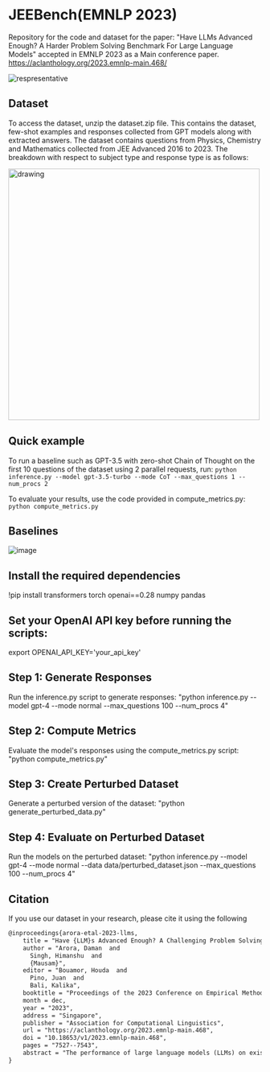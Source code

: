 # JEEBench(EMNLP 2023)
Repository for the code and dataset for the paper: "Have LLMs Advanced Enough? A Harder Problem Solving Benchmark For Large Language Models" accepted in EMNLP 2023 as a Main conference paper. https://aclanthology.org/2023.emnlp-main.468/

![respresentative](https://github.com/dair-iitd/jeebench/assets/45387992/d0d14064-bce9-4b58-ac3f-87fef18fcff3)

## Dataset 

To access the dataset, unzip the dataset.zip file. This contains the dataset, few-shot examples and responses collected from GPT models along with extracted answers. 
The dataset contains questions from Physics, Chemistry and Mathematics collected from JEE Advanced 2016 to 2023. The breakdown with respect to subject type and response type is as follows:

<img src="https://github.com/dair-iitd/jeebench/assets/45387992/592af8bc-6a5f-457e-a8d8-806046e0463a" alt="drawing" width="500"/>


## Quick example

To run a baseline such as GPT-3.5 with zero-shot Chain of Thought on the first 10 questions of the dataset using 2 parallel requests, run:
`python inference.py --model gpt-3.5-turbo --mode CoT --max_questions 1 --num_procs 2`

To evaluate your results, use the code provided in compute_metrics.py:
`python compute_metrics.py`

## Baselines
![image](https://github.com/dair-iitd/jeebench/assets/45387992/3d79ba50-d4a3-4ba5-9a84-32b74ae5a887)

## Install the required dependencies
!pip install transformers torch openai==0.28 numpy pandas

## Set your OpenAI API key before running the scripts:
export OPENAI_API_KEY='your_api_key'

## Step 1: Generate Responses
Run the inference.py script to generate responses:
"python inference.py --model gpt-4 --mode normal --max_questions 100 --num_procs 4"

## Step 2: Compute Metrics
Evaluate the model's responses using the compute_metrics.py script:
"python compute_metrics.py"

## Step 3: Create Perturbed Dataset
Generate a perturbed version of the dataset:
"python generate_perturbed_data.py"

## Step 4: Evaluate on Perturbed Dataset
Run the models on the perturbed dataset:
"python inference.py --model gpt-4 --mode normal --data data/perturbed_dataset.json --max_questions 100 --num_procs 4"

## Citation

If you use our dataset in your research, please cite it using the following
```latex
@inproceedings{arora-etal-2023-llms,
    title = "Have {LLM}s Advanced Enough? A Challenging Problem Solving Benchmark For Large Language Models",
    author = "Arora, Daman  and
      Singh, Himanshu  and
      {Mausam}",
    editor = "Bouamor, Houda  and
      Pino, Juan  and
      Bali, Kalika",
    booktitle = "Proceedings of the 2023 Conference on Empirical Methods in Natural Language Processing",
    month = dec,
    year = "2023",
    address = "Singapore",
    publisher = "Association for Computational Linguistics",
    url = "https://aclanthology.org/2023.emnlp-main.468",
    doi = "10.18653/v1/2023.emnlp-main.468",
    pages = "7527--7543",
    abstract = "The performance of large language models (LLMs) on existing reasoning benchmarks has significantly improved over the past years. In response, we present JEEBench, a considerably more challenging benchmark dataset for evaluating the problem solving abilities of LLMs. We curate 515 challenging pre-engineering mathematics, physics and chemistry problems from the highly competitive IIT JEE-Advanced exam. Long-horizon reasoning on top of deep in-domain knowledge is essential for solving problems in this benchmark. Our evaluation on various open-source and proprietary models reveals that the highest performance, even after using techniques like self-consistency, self-refinement and chain-of-thought prompting, is less than 40{\%}. The typical failure modes of GPT-4, the best model, are errors in algebraic manipulation, difficulty in grounding abstract concepts into mathematical equations accurately and failure in retrieving relevant domain-specific concepts. We also observe that by mere prompting, GPT-4 is unable to assess risk introduced by negative marking for incorrect answers. For this, we develop a post-hoc confidence-thresholding method over self-consistency, which enables effective response selection. We hope that our challenging benchmark will guide future re-search in problem-solving using LLMs.",
}
```


